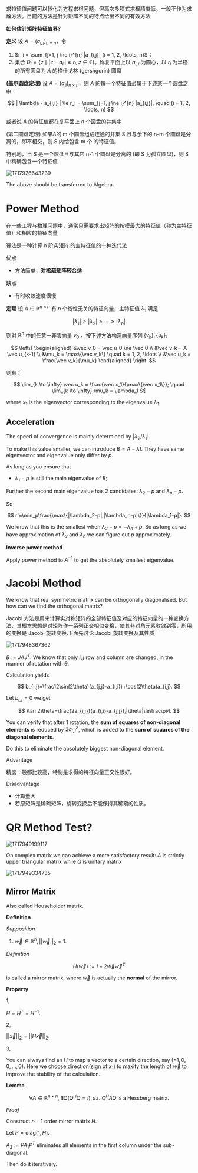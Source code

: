 求特征值问题可以转化为方程求根问题，但高次多项式求根精度低，一般不作为求解方法。目前的方法是针对矩阵不同的特点给出不同的有效方法

**如何估计矩阵特征值界?**

**定义** 设 $A = (a_{i,j})_{n \times n}$，令

1. $r_i = \sum_{j=1, j \ne i}^{n} |a_{i,j}| (i = 1, 2, \ldots, n)$；
2. 集合 $D_i = \{ z \mid |z - a_{ii}| \le r_i, z \in \mathbb{C} \}$。称复平面上以 $a_{i,i}$ 为圆心，以 $r_i$ 为半径的所有圆盘为 $A$ 的格什戈林 (gershgorin) 圆盘

**(盖尔圆盘定理)** 设 $A = (a_{ij})_{n \times n}$，则 $A$ 的每一个特征值必属于下述某一个圆盘之中：

$$
| \lambda - a_{i,i} | \le r_i = \sum_{j=1, j \ne i}^{n} |a_{i,j}|, \quad (i = 1, 2, \ldots, n)
$$

或者说 $A$ 的特征值都在复平面上 $n$ 个圆盘的并集中

(第二圆盘定理) 如果$A$的 m 个圆盘组成连通的并集 S 且与余下的 n-m 个圆盘是分离的，即不相交，则 S 内恰包含 m 个 的特征值。

特别地，当 S 是一个圆盘且与其它 n-1 个圆盘是分离的 (即 S 为孤立圆盘)，则 S 中精确包含一个特征值

![1717926643239](image/numerical_eigenvalue_mat/1717926643239.png)

The above should be transferred to Algebra.

# Power Method

在一些工程与物理问题中，通常只需要求出矩阵的按模最大的特征值（称为主特征值）和相应的特征向量

幂法是一种计算 n 阶实矩阵 的主特征值的一种迭代法

优点

- 方法简单，**对稀疏矩阵较合适**

缺点

- 有时收敛速度很慢

**定理** 设 $A \in \mathbb{R}^{n \times n}$ 有 $n$ 个线性无关的特征向量，主特征值 $\lambda_1$ 满足

$$
|\lambda_1| > |\lambda_2| \ge \cdots \ge |\lambda_n|
$$

则对 $\mathbb{R}^n$ 中的任意一非零向量 $v_0$ ，按下述方法构造向量序列 $\{v_k\}, \{u_k\}$:

$$
\left\{
\begin{aligned}
&\vec v_0 = \vec u_0 \ne \vec 0 \\
&\vec v_k = A \vec u_{k-1} \\
&\mu_k = \max\{\vec v_k\} \quad k = 1, 2, \ldots \\
&\vec u_k = \frac{\vec v_k}{\mu_k}
\end{aligned}
\right.
$$

则有：

$$
\lim_{k \to \infty} \vec u_k = \frac{\vec x_1}{\max\{\vec x_1\}}; \quad \lim_{k \to \infty} \mu_k = \lambda_1
$$

where $x_1$ is the eigenvector corresponding to the eigenvalue $\lambda_1$.

## Acceleration

The speed of convergence is mainly determined by $|\lambda_2/\lambda_1|$.

To make this value smaller, we can introduce $B=A-\lambda I$. They have same eigenvector and eigenvalue only differ by $p$.

As long as you ensure that

- $\lambda_1-p$ is still the main eigenvalue of $B$;

Further the second main eigenvalue has 2 candidates: $\lambda_2-p$ and $\lambda_n-p$.

So

$$
r'=\min_p\frac{\max\{|\lambda_2-p|,|\lambda_n-p|\}}{|\lambda_1-p|}.
$$

We know that this is the smallest when $\lambda_2-p=-\lambda_n+p$. So as long as we have approximation of $\lambda_2$ and $\lambda_n$ we can figure out $p$ approximately.

**Inverse power method**

Apply power method to $A^{-1}$ to get the absolutely smallest eigenvalue.

# Jacobi Method

We know that real symmetric matrix can be orthogonally diagonalised. But how can we find the orthogonal matrix?

Jacobi 方法是用来计算实对称矩阵的全部特征值及对应的特征向量的一种变换方法，其根本思想是对矩阵作一系列正交相似变换，使其非对角元素收敛到零，所用的变换是 Jacobi 旋转变换.下面先讨论 Jacobi 旋转变换及其性质

![1717948367362](image/numerical_eigenvalue_mat/1717948367362.png)

$B:=JAJ^T$. We know that only $i,j$ row and column are changed, in the manner of rotation with $\theta$.

Calculation yields

$$
b_{i,j}=\frac12\sin(2\theta)(a_{j,j}-a_{i,i})+\cos(2\theta)a_{i,j}.
$$

Let $b_{i,j}=0$ we get

$$
\tan 2\theta=\frac{2a_{i,j}}{a_{i,i}-a_{j,j}},|\theta|\le\frac\pi4.
$$

You can verify that after 1 rotation, the **sum of squares of non-diagonal elements** is reduced by $2a_{i,j}^2$, which is added to the **sum of squares of the diagonal elements**.

Do this to eliminate the absolutely biggest non-diagonal element.

Advantage

精度一般都比较高，特别是求得的特征向量正交性很好。

Disadvantage

- 计算量大
- 若原矩阵是稀疏矩阵，旋转变换后不能保持其稀疏的性质。

# QR Method Test?

![1717949199117](image/numerical_eigenvalue_mat/1717949199117.png)

On complex matrix we can achieve a more satisfactory result: $A$ is strictly upper triangular matrix while $Q$ is unitary matrix

![1717949334735](image/numerical_eigenvalue_mat/1717949334735.png)

## Mirror Matrix

Also called Householder matrix.

**Definition**

*Supposition*

1. $\vec w\in\mathbb R^n,||\vec w||_2=1$.

*Definition*

$$
H(\vec w):=I-2\vec w\vec w^T
$$

is called a mirror matrix, where $\vec w$ is actually the **normal** of the mirror.

**Property**

1,

$H=H^T=H^{-1}.$

2,

$||\vec x||_2=||H\vec x||_2.$

3,

You can always find an $H$ to map a vector to a certain direction, say $(\pm1,0,0,...,0)$. Here we choose direction(sign of $x_1$) to maxify the length of $\vec w$ to improve the stability of the calculation.

**Lemma**

$$
\forall A\in\mathbb R^{n\times n}, \exists Q(Q^HQ=I), s.t.\ Q^HAQ\text{ is a Hessberg matrix}.
$$

*Proof*

Construct $n-1$ order mirror matrix $H$.

Let $P=\text{diag}(1, H)$.

$A_2:=PA_1P^T$ eliminates all elements in the first column under the sub-diagonal.

Then do it iteratively.
